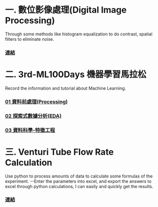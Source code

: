 # 一. 數位影像處理(Digital Image Processing)
Through some methods like histogram equalization to do contrast, spatial filters to eliminate noise.
### [連結](https://github.com/zzo30802/3rd-ML100Days/tree/master/homework/digital_image_processing)

# 二. 3rd-ML100Days  機器學習馬拉松
Record the information and tutorial about Machine Learning.
### [01 資料前處理(Processing)](https://github.com/zzo30802/3rd-ML100Days/blob/master/homework/01%E5%89%8D%E8%99%95%E7%90%86(Day001~Day013).ipynb)
### [02 探索式數據分析(EDA)](https://github.com/zzo30802/3rd-ML100Days/blob/master/homework/02EDA%E6%8E%A2%E7%B4%A2%E5%BC%8F%E6%95%B8%E6%93%9A%E5%88%86%E6%9E%90(Day014~021).ipynb)
### [03 資料科學-特徵工程](https://github.com/zzo30802/3rd-ML100Days/blob/master/homework/03%E8%B3%87%E6%96%99%E7%A7%91%E5%AD%B8%E7%89%B9%E5%BE%B5%E5%B7%A5%E7%A8%8B%E6%8A%80%E8%A1%93(Day022~032).ipynb)

# 三. Venturi Tube Flow Rate Calculation
Use python to process amounts of data to calculate some formulas of the experiment. --Enter the parameters into excel, and
export the answers to excel through python calculations, I can easily and quickly get the results.
### [連結](https://github.com/zzo30802/3rd-ML100Days/tree/master/master_thesis)
